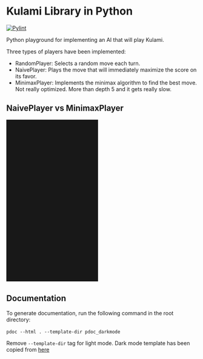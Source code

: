 # Kulami Library in Python

[![Pylint](https://github.com/LeJawa/KulamiLibraryPython/actions/workflows/pylint.yml/badge.svg?branch=main)](https://github.com/LeJawa/KulamiLibraryPython/actions/workflows/pylint.yml)

Python playground for implementing an AI that will play Kulami.

Three types of players have been implemented:

- RandomPlayer: Selects a random move each turn.
- NaivePlayer: Plays the move that will immediately maximize the score on its favor.
- MinimaxPlayer: Implements the minimax algorithm to find the best move. Not really optimized. More than depth 5 and it gets really slow.

## NaivePlayer vs MinimaxPlayer

![NaivePlayer vs MinimaxPlayer](images/Naive_vs_Minimax3.gif)

## Documentation

To generate documentation, run the following command in the root directory:

`pdoc --html . --template-dir pdoc_darkmode`

Remove `--template-dir` tag for light mode.
Dark mode template has been copied from [here](https://github.com/amaank404/denver-api/tree/master/pdoc)
